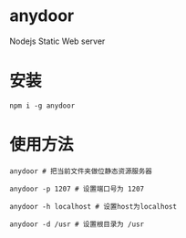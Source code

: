 # anydoor
Nodejs Static Web server

# 安装
```
npm i -g anydoor

```

# 使用方法
```
anydoor # 把当前文件夹做位静态资源服务器

anydoor -p 1207 # 设置端口号为 1207

anydoor -h localhost # 设置host为localhost

anydoor -d /usr # 设置根目录为 /usr

```